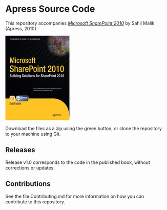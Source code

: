 # Apress Source Code

This repository accompanies [*Microsoft SharePoint 2010*](http://www.apress.com/9781430228653) by Sahil Malik (Apress, 2010).

![Cover image](9781430228653.jpg)

Download the files as a zip using the green button, or clone the repository to your machine using Git.

## Releases

Release v1.0 corresponds to the code in the published book, without corrections or updates.

## Contributions

See the file Contributing.md for more information on how you can contribute to this repository.

